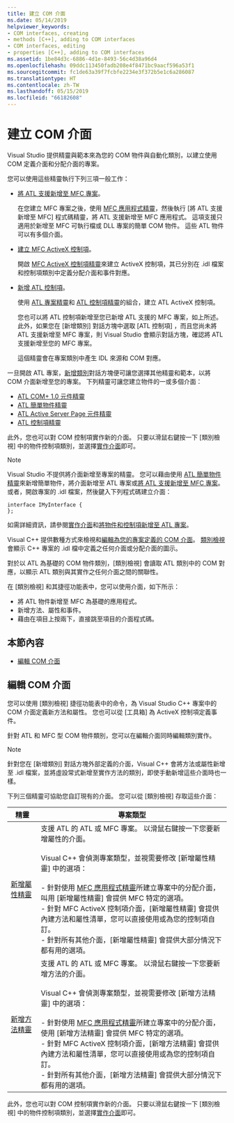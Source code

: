 ```yaml
---
title: 建立 COM 介面
ms.date: 05/14/2019
helpviewer_keywords:
- COM interfaces, creating
- methods [C++], adding to COM interfaces
- COM interfaces, editing
- properties [C++], adding to COM interfaces
ms.assetid: 1be84d3c-6886-4d1e-8493-56c4d38a96d4
ms.openlocfilehash: 09ddc113450fadb208e4f8471bc9aacf596a53f1
ms.sourcegitcommit: fc1de63a39f7fcbfe2234e3f372b5e1c6a286087
ms.translationtype: HT
ms.contentlocale: zh-TW
ms.lasthandoff: 05/15/2019
ms.locfileid: "66182608"
---
```

# <a name="create-a-com-interface"></a>建立 COM 介面

Visual Studio 提供精靈與範本來為您的 COM 物件與自動化類別，以建立使用 COM 定義介面和分配介面的專案。

您可以使用這些精靈執行下列三項一般工作：

- [將 ATL 支援新增至 MFC 專案](../mfc/reference/adding-atl-support-to-your-mfc-project.md)。

  在您建立 MFC 專案之後，使用 [MFC 應用程式精靈](../mfc/reference/mfc-application-wizard.md)，然後執行 [將 ATL 支援新增至 MFC]  程式碼精靈，將 ATL 支援新增至 MFC 應用程式。 這項支援只適用於新增至 MFC 可執行檔或 DLL 專案的簡單 COM 物件。 這些 ATL 物件可以有多個介面。

- [建立 MFC ActiveX 控制項](../mfc/reference/creating-an-mfc-activex-control.md)。

  開啟 [MFC ActiveX 控制項精靈](../mfc/reference/mfc-activex-control-wizard.md)來建立 ActiveX 控制項，其已分別在 .idl 檔案和控制項類別中定義分配介面和事件對應。

- [新增 ATL 控制項](../atl/reference/adding-an-atl-control.md)。

  使用 [ATL 專案精靈](../atl/reference/atl-project-wizard.md)和 [ATL 控制項精靈](../atl/reference/atl-control-wizard.md)的組合，建立 ATL ActiveX 控制項。

  您也可以將 ATL 控制項新增至您已新增 ATL 支援的 MFC 專案，如上所述。 此外，如果您在 [新增類別]  對話方塊中選取 [ATL 控制項]  ，而且您尚未將 ATL 支援新增至 MFC 專案，則 Visual Studio 會顯示對話方塊，確認將 ATL 支援新增至您的 MFC 專案。

  這個精靈會在專案類別中產生 IDL 來源和 COM 對應。

一旦開啟 ATL 專案，[新增類別](../ide/add-class-dialog-box.md)對話方塊便可讓您選擇其他精靈和範本，以將 COM 介面新增至您的專案。 下列精靈可讓您建立物件的一或多個介面：

- [ATL COM+ 1.0 元件精靈](../atl/reference/atl-com-plus-1-0-component-wizard.md)
- [ATL 簡單物件精靈](../atl/reference/atl-simple-object-wizard.md)
- [ATL Active Server Page 元件精靈](../atl/reference/atl-active-server-page-component-wizard.md)
- [ATL 控制項精靈](../atl/reference/atl-control-wizard.md)

此外，您也可以對 COM 控制項實作新的介面。 只要以滑鼠右鍵按一下 [類別檢視] 中的物件控制項類別，並選擇[實作介面](../ide/implement-interface-wizard.md)即可。

> [!NOTE]
> Visual Studio 不提供將介面新增至專案的精靈。 您可以藉由使用 [ATL 簡單物件精靈](../atl/reference/atl-simple-object-wizard.md)來新增簡單物件，將介面新增至 ATL 專案或[將 ATL 支援新增至 MFC 專案](../mfc/reference/adding-atl-support-to-your-mfc-project.md)。 或者，開啟專案的 .idl 檔案，然後鍵入下列程式碼建立介面：

```
interface IMyInterface {
};
```

如需詳細資訊，請參閱[實作介面](../ide/implementing-an-interface-visual-cpp.md)和[將物件和控制項新增至 ATL 專案](../atl/reference/adding-objects-and-controls-to-an-atl-project.md)。

Visual C++ 提供數種方式來檢視和[編輯為您的專案定義的 COM 介面](#edit-a-com-interface)。 [類別檢視](/visualstudio/ide/viewing-the-structure-of-code)會顯示 C++ 專案的 .idl 檔中定義之任何介面或分配介面的圖示。

對於以 ATL 為基礎的 COM 物件類別，[類別檢視] 會讀取 ATL 類別中的 COM 對應，以顯示 ATL 類別與其實作之任何介面之間的關聯性。

在 [類別檢視] 和其捷徑功能表中，您可以使用介面，如下所示：

- 將 ATL 物件新增至 MFC 為基礎的應用程式。
- 新增方法、屬性和事件。
- 藉由在項目上按兩下，直接跳至項目的介面程式碼。

## <a name="in-this-section"></a>本節內容

- [編輯 COM 介面](#edit-a-com-interface)

## <a name="edit-a-com-interface"></a>編輯 COM 介面

您可以使用 [類別檢視] 捷徑功能表中的命令，為 Visual Studio C++ 專案中的 COM 介面定義新方法和屬性。 您也可以從 [工具箱] 為 ActiveX 控制項定義事件。

針對 ATL 和 MFC 型 COM 物件類別，您可以在編輯介面同時編輯類別實作。

> [!NOTE]
> 針對您在 [新增類別]  對話方塊外部定義的介面，Visual C++ 會將方法或屬性新增至 .idl 檔案，並將虛設常式新增至實作方法的類別，即使手動新增這些介面時也一樣。

下列三個精靈可協助您自訂現有的介面。 您可以從 [類別檢視] 存取這些介面：

|精靈|專案類型|
|------------|------------------|
|[新增屬性精靈](../ide/names-add-property-wizard.md)|支援 ATL 的 ATL 或 MFC 專案。 以滑鼠右鍵按一下您要新增屬性的介面。<br /><br />Visual C++ 會偵測專案類型，並視需要修改 [新增屬性精靈] 中的選項：<br /><br />- 針對使用 [MFC 應用程式精靈](../mfc/reference/mfc-application-wizard.md)所建立專案中的分配介面，叫用 [新增屬性精靈] 會提供 MFC 特定的選項。<br />- 針對 MFC ActiveX 控制項介面，[新增屬性精靈] 會提供內建方法和屬性清單，您可以直接使用或為您的控制項自訂。<br />- 針對所有其他介面，[新增屬性精靈] 會提供大部分情況下都有用的選項。|
|[新增方法精靈](../ide/add-method-wizard.md)|支援 ATL 的 ATL 或 MFC 專案。 以滑鼠右鍵按一下您要新增方法的介面。<br /><br />Visual C++ 會偵測專案類型，並視需要修改 [新增方法精靈] 中的選項：<br /><br />- 針對使用 [MFC 應用程式精靈](../mfc/reference/mfc-application-wizard.md)所建立專案中的分配介面，使用 [新增方法精靈] 會提供 MFC 特定的選項。<br />- 針對 MFC ActiveX 控制項介面，[新增方法精靈] 會提供內建方法和屬性清單，您可以直接使用或為您的控制項自訂。<br />- 針對所有其他介面，[新增方法精靈]  會提供大部分情況下都有用的選項。|

此外，您也可以對 COM 控制項實作新的介面。 只要以滑鼠右鍵按一下 [類別檢視] 中的物件控制項類別，並選擇[實作介面](../ide/implement-interface-wizard.md)即可。
